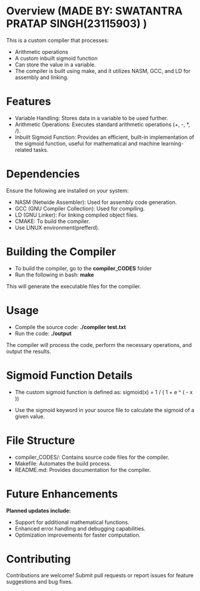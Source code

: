 # Overview (MADE BY: SWATANTRA PRATAP SINGH(23115903) )
This is a custom compiler that processes:

- Arithmetic operations
- A custom inbuilt sigmoid function
- Can store the value in a variable.
- The compiler is built using make, and it utilizes NASM, GCC, and LD for assembly and linking.

# Features
- Variable Handling: Stores data in a variable to be used further.
- Arithmetic Operations: Executes standard arithmetic operations (+, -, *, /).
- Inbuilt Sigmoid Function: Provides an efficient, built-in implementation of the sigmoid function, useful for mathematical and machine learning-related tasks.

# Dependencies
Ensure the following are installed on your system:

- NASM (Netwide Assembler): Used for assembly code generation.
- GCC (GNU Compiler Collection): Used for compiling.
- LD (GNU Linker): For linking compiled object files.
- CMAKE: To build the compiler.
- Use LINUX environment(prefferd).

# Building the Compiler
- To build the compiler, go to the **compiler_CODES** folder
- Run the following in bash:      **make**

This will generate the executable files for the compiler.

# Usage
- Compile the source code:          **./compiler test.txt**
- Run the code:                     **./output**  

The compiler will process the code, perform the necessary operations, and output the results.

# Sigmoid Function Details
- The custom sigmoid function is defined as: sigmoid(x) = 1 / ( 1 + e ^ ( - x ))

- Use the sigmoid keyword in your source file to calculate the sigmoid of a given value.

# File Structure
- compiler_CODES/: Contains source code files for the compiler.
- Makefile: Automates the build process.
- README.md: Provides documentation for the compiler.

# Future Enhancements
**Planned updates include:**

- Support for additional mathematical functions.
- Enhanced error handling and debugging capabilities.
- Optimization improvements for faster computation.

# Contributing
Contributions are welcome! Submit pull requests or report issues for feature suggestions and bug fixes.
